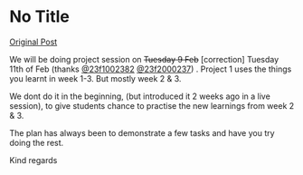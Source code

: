 # No Title

[Original Post](https://discourse.onlinedegree.iitm.ac.in/t/164277/85)

<p>We will be doing project session on <s>Tuesday 9 Feb</s> [correction] Tuesday 11th of Feb (thanks <a class="mention" href="/u/23f1002382">@23f1002382</a> <a class="mention" href="/u/23f2000237">@23f2000237</a>) . Project 1 uses the things you learnt in week 1-3. But mostly week 2 &amp; 3.</p>
<p>We dont do it in the beginning, (but introduced it 2 weeks ago in a live session), to give students chance to practise the new learnings from week 2 &amp; 3.</p>
<p>The plan has always been to demonstrate a few tasks and have you try doing the rest.</p>
<p>Kind regards</p>